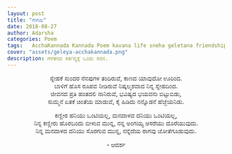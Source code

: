 ```yaml
---
layout: post
title: "ಗೆಳೆಯ"
date: 2018-08-27
author: Adarsha
categories: Poem
tags:	AcchaKannada Kannada Poem kavana life sneha geletana friendship friends jeevana
cover: "assets/geleya-acchakannada.png"
description: ಗೆಳೆತನದ ಕರ್ತವ್ಯಕ್ಕೆ ಒಂದು ಕವನ.
---
```

<p align ="center">ಸ್ನೇಹಕೆ ಸುಂದರ ನೆನಪುಗಳ ತಂದಿರುವೆ, ಕಾಣದ ಯಾವುದೋ ಊರಿಂದ.<br>
ಬಾಳಿಗೆ ಹೊಸ ರೂಪವ ನೀಡಿರುವೆ ನಿಷ್ಕಲ್ಮಶವಾದ ನಿನ್ನ ಸ್ನೇಹದಿಂದ.<br>
ಜೀವನದ ಪ್ರತಿ ಹಂತದಲಿ ನಾನಿರುವೆ, ಭವಿಷ್ಯದ ಭಯವನು ಬಿಟ್ಟುಬಿಡು,<br>
ಸುಮ್ಮನೆ ಏತಕೆ ಚಿಂತೆಯ ಮಾಡುವೆ, ಕೈ ಹಿಡಿದು ನನ್ನೊಡನೆ ಹೆಜ್ಜೆಯನಿಡು.<br></p>
<p align ="center">ಕಣ್ಣೀರ ಹನಿಯು ಒಂಟಿಯಲ್ಲ, ಮನದಾಳದ ದನಿಯು ಒಂಟಿಯಲ್ಲ,<br>
ನಿನ್ನ ಕಣ್ಣೀರು ಹೊರಬಂದು ಬೀಳುವ ಮುನ್ನ, ನನ್ನ ಅಂಗಯ್ಯ ಆಸರೆಯು ದೊರೆಯುವುದು.<br>
ನಿನ್ನ ಮನದಾಳದ ದನಿಯು ಸೊರಗುವ ಮುನ್ನ, ನನ್ನೆದೆಯ ರಾಗವು ಜೋತೆಗೂಡುವುದು.</p>

<p align ="center">- ಆದರ್ಶ</p>
